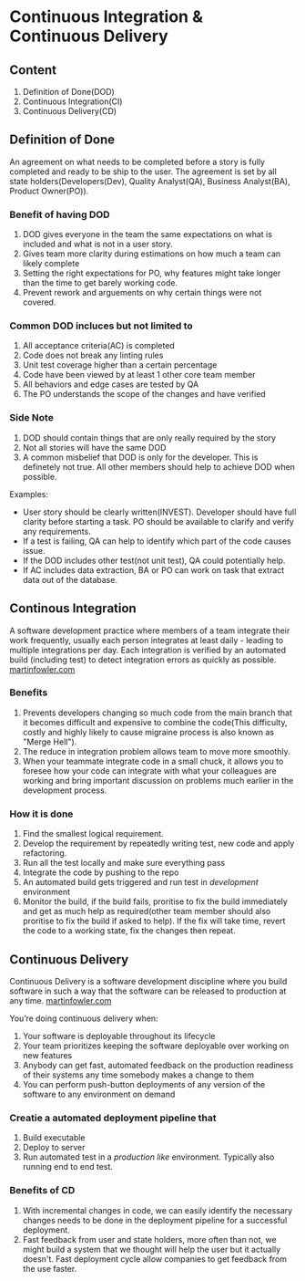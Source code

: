# Continuous Integration & Continuous Delivery

## Content

1. Definition of Done(DOD)
2. Continuous Integration(CI)
3. Continuous Delivery(CD)

## Definition of Done

An agreement on what needs to be completed before a story is fully completed and ready to be ship to the user. The agreement is set by all state holders(Developers(Dev), Quality Analyst(QA), Business Analyst(BA), Product Owner(PO)).

### Benefit of having DOD

1. DOD gives everyone in the team the same expectations on what is included and what is not in a user story.
2. Gives team more clarity during estimations on how much a team can likely complete
3. Setting the right expectations for PO, why features might take longer than the time to get barely working code.
4. Prevent rework and arguements on why certain things were not covered.

### Common DOD incluces but not limited to

1. All acceptance criteria(AC) is completed
2. Code does not break any linting rules
3. Unit test coverage higher than a certain percentage
4. Code have been viewed by at least 1 other core team member
5. All behaviors and edge cases are tested by QA
6. The PO understands the scope of the changes and have verified

### Side Note

1. DOD should contain things that are only really required by the story
2. Not all stories will have the same DOD
3. A common misbelief that DOD is only for the developer. This is definetely not true. All other members should help to achieve DOD when possible.

Examples:

- User story should be clearly written(INVEST). Developer should have full clarity before starting a task. PO should be available to clarify and verify any requirements.
- If a test is failing, QA can help to identify which part of the code causes issue.
- If the DOD includes other test(not unit test), QA could potentially help.
- If AC includes data extraction, BA or PO can work on task that extract data out of the database.

## Continous Integration

A software development practice where members of a team integrate their work frequently, usually each person integrates at least daily - leading to multiple integrations per day. Each integration is verified by an automated build (including test) to detect integration errors as quickly as possible. [martinfowler.com](https://martinfowler.com/articles/continuousIntegration.html)

### Benefits

1. Prevents developers changing so much code from the main branch that it becomes difficult and expensive to combine the code(This difficulty, costly and highly likely to cause migraine process is also known as "Merge Hell").
2. The reduce in integration problem allows team to move more smoothly.
3. When your teammate integrate code in a small chuck, it allows you to foresee how your code can integrate with what your colleagues are working and bring important discussion on problems much earlier in the development process.

### How it is done

1. Find the smallest logical requirement.
2. Develop the requirement by repeatedly writing test, new code and apply refactoring.
3. Run all the test locally and make sure everything pass
4. Integrate the code by pushing to the repo
5. An automated build gets triggered and run test in _development_ environment
6. Monitor the build, if the build fails, proritise to fix the build immediately and get as much help as required(other team member should also proritise to fix the build if asked to help). If the fix will take time, revert the code to a working state, fix the changes then repeat.

## Continuous Delivery

Continuous Delivery is a software development discipline where you build software in such a way that the software can be released to production at any time. [martinfowler.com](https://www.martinfowler.com/bliki/ContinuousDelivery.html)

You’re doing continuous delivery when:

1. Your software is deployable throughout its lifecycle
2. Your team prioritizes keeping the software deployable over working on new features
3. Anybody can get fast, automated feedback on the production readiness of their systems any time somebody makes a change to them
4. You can perform push-button deployments of any version of the software to any environment on demand

### Creatie a automated deployment pipeline that

1. Build executable
2. Deploy to server
3. Run automated test in a _production like_ environment. Typically also running end to end test.

### Benefits of CD

1. With incremental changes in code, we can easily identify the necessary changes needs to be done in the deployment pipeline for a successful deployment.
2. Fast feedback from user and state holders, more often than not, we might build a system that we thought will help the user but it actually doesn't. Fast deployment cycle allow companies to get feedback from the use faster.
